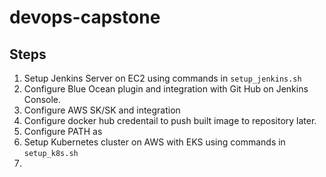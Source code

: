 # devops-capstone

## Steps
1. Setup Jenkins Server on EC2 using commands in `setup_jenkins.sh`
2. Configure Blue Ocean plugin and integration with Git Hub on Jenkins Console.
3. Configure AWS SK/SK and integration 
4. Configure docker hub credentail to push built image to repository later. 
5. Configure PATH as 
2. Setup Kubernetes cluster on AWS with EKS using commands in `setup_k8s.sh`
3. 
